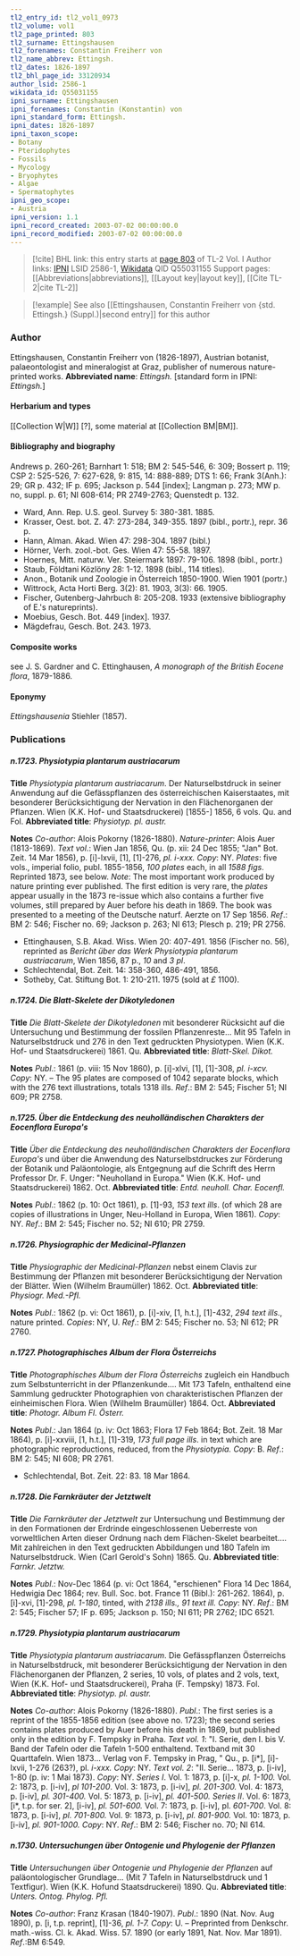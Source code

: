 ```yaml
---
tl2_entry_id: tl2_vol1_0973
tl2_volume: vol1
tl2_page_printed: 803
tl2_surname: Ettingshausen
tl2_forenames: Constantin Freiherr von
tl2_name_abbrev: Ettingsh.
tl2_dates: 1826-1897
tl2_bhl_page_id: 33120934
author_lsid: 2586-1
wikidata_id: Q55031155
ipni_surname: Ettingshausen
ipni_forenames: Constantin (Konstantin) von
ipni_standard_form: Ettingsh.
ipni_dates: 1826-1897
ipni_taxon_scope: 
- Botany
- Pteridophytes
- Fossils
- Mycology
- Bryophytes
- Algae
- Spermatophytes
ipni_geo_scope: 
- Austria
ipni_version: 1.1
ipni_record_created: 2003-07-02 00:00:00.0
ipni_record_modified: 2003-07-02 00:00:00.0
---
```


> [!cite] BHL link: this entry starts at [page 803](https://www.biodiversitylibrary.org/page/33120934) of TL-2 Vol. I
> Author links: [IPNI](https://www.ipni.org/a/2586-1) LSID 2586-1, [Wikidata](https://www.wikidata.org/wiki/Q55031155) QID Q55031155
> Support pages: [[Abbreviations|abbreviations]], [[Layout key|layout key]], [[Cite TL-2|cite TL-2]]

> [!example] See also [[Ettingshausen, Constantin Freiherr von {std. Ettingsh.} (Suppl.)|second entry]] for this author

### Author

Ettingshausen, Constantin Freiherr von (1826-1897), Austrian botanist, palaeontologist and mineralogist at Graz, publisher of numerous nature-printed works. 
**Abbreviated name**: *Ettingsh.* \[standard form in IPNI: *Ettingsh.*\]

#### Herbarium and types

[[Collection W|W]] \[?\], some material at [[Collection BM|BM]].

#### Bibliography and biography

Andrews p. 260-261; Barnhart 1: 518; BM 2: 545-546, 6: 309; Bossert p. 119; CSP 2: 525-526, 7: 627-628, 9: 815, 14: 888-889; DTS 1: 66; Frank 3(Anh.): 29; GR p. 432; IF p. 695; Jackson p. 544 \[index\]; Langman p. 273; MW p. no, suppl. p. 61; NI 608-614; PR 2749-2763; Quenstedt p. 132.
- Ward, Ann. Rep. U.S. geol. Survey 5: 380-381. 1885.
- Krasser, Oest. bot. Z. 47: 273-284, 349-355. 1897 (bibl., portr.), repr. 36 p.
- Hann, Alman. Akad. Wien 47: 298-304. 1897 (bibl.)
- Hörner, Verh. zool.-bot. Ges. Wien 47: 55-58. 1897.
- Hoernes, Mitt. naturw. Ver. Steiermark 1897: 79-106. 1898 (bibl., portr.)
- Staub, Földtani Közlöny 28: 1-12. 1898 (bibl., 114 titles).
- Anon., Botanik und Zoologie in Österreich 1850-1900. Wien 1901 (portr.)
- Wittrock, Acta Horti Berg. 3(2): 81. 1903, 3(3): 66. 1905.
- Fischer, Gutenberg-Jahrbuch 8: 205-208. 1933 (extensive bibliography of E.'s natureprints).
- Moebius, Gesch. Bot. 449 \[index\]. 1937.
- Mägdefrau, Gesch. Bot. 243. 1973.

#### Composite works

see J. S. Gardner and C. Ettinghausen, *A monograph of the British Eocene flora*, 1879-1886.

#### Eponymy

*Ettingshausenia* Stiehler (1857).

### Publications

##### n.1723. Physiotypia plantarum austriacarum

**Title**
*Physiotypia plantarum austriacarum*. Der Naturselbstdruck in seiner Anwendung auf die Gefässpflanzen des österreichischen Kaiserstaates, mit besonderer Berücksichtigung der Nervation in den Flächenorganen der Pflanzen. Wien (K.K. Hof- und Staatsdruckerei) \[1855-\] 1856, 6 vols. Qu. and Fol.
**Abbreviated title**: *Physiotyp. pl. austr.*

**Notes**
*Co-author*: Alois Pokorny (1826-1880).
*Nature-printer*: Alois Auer (1813-1869).
*Text vol*.: Wien Jan 1856, Qu. (p. xii: 24 Dec 1855; "Jan" Bot. Zeit. 14 Mar 1856), p. \[i\]-lxvii, \[1\], \[1\]-276, *pl. i-xxx. Copy*: NY.
*Plates*: five vols., imperial folio, publ. 1855-1856, *100 plates* each, in all *1588 figs*. Reprinted 1873, see below.
*Note*: The most important work produced by nature printing ever published. The first edition is very rare, the *plates* appear usually in the 1873 re-issue which also contains a further five volumes, still prepared by Auer before his death in 1869. The book was presented to a meeting of the Deutsche naturf. Aerzte on 17 Sep 1856.
*Ref*.: BM 2: 546; Fischer no. 69; Jackson p. 263; NI 613; Plesch p. 219; PR 2756.
- Ettinghausen, S.B. Akad. Wiss. Wien 20: 407-491. 1856 (Fischer no. 56), reprinted as *Bericht über das Werk Physiotypia plantarum austriacarum*, Wien 1856, 87 p., *10* and *3 pl*.
- Schlechtendal, Bot. Zeit. 14: 358-360, 486-491, 1856.
- Sotheby, Cat. Stiftung Bot. 1: 210-211. 1975 (sold at *£* 1100).

##### n.1724. Die Blatt-Skelete der Dikotyledonen

**Title**
*Die Blatt-Skelete der Dikotyledonen* mit besonderer Rücksicht auf die Untersuchung und Bestimmung der fossilen Pflanzenreste... Mit 95 Tafeln in Naturselbstdruck und 276 in den Text gedruckten Physiotypen. Wien (K.K. Hof- und Staatsdruckerei) 1861. Qu.
**Abbreviated title**: *Blatt-Skel. Dikot.*

**Notes**
*Publ*.: 1861 (p. viii: 15 Nov 1860), p. \[i\]-xlvi, \[1\], \[1\]-308, *pl. i-xcv. Copy*: NY. – The 95 plates are composed of 1042 separate blocks, which with the 276 text illustrations, totals 1318 ills.
*Ref*.: BM 2: 545; Fischer 51; NI 609; PR 2758.

##### n.1725. Über die Entdeckung des neuholländischen Charakters der Eocenflora Europa's

**Title**
*Über die Entdeckung des neuholländischen Charakters der Eocenflora Europa's* und über die Anwendung des Naturselbstdruckes zur Förderung der Botanik und Paläontologie, als Entgegnung auf die Schrift des Herrn Professor Dr. F. Unger: "Neuholland in Europa." Wien (K.K. Hof- und Staatsdruckerei) 1862. Oct.
**Abbreviated title**: *Entd. neuholl. Char. Eocenfl.*

**Notes**
*Publ*.: 1862 (p. 10: Oct 1861), p. \[1\]-93, *153 text ills*. (of which 28 are copies of illustrations in Unger, Neu-Holland in Europa, Wien 1861). *Copy*: NY.
*Ref*.: BM 2: 545; Fischer no. 52; NI 610; PR 2759.

##### n.1726. Physiographic der Medicinal-Pflanzen

**Title**
*Physiographic der Medicinal-Pflanzen* nebst einem Clavis zur Bestimmung der Pflanzen mit besonderer Berücksichtigung der Nervation der Blätter. Wien (Wilhelm Braumüller) 1862. Oct.
**Abbreviated title**: *Physiogr. Med.-Pfl.*

**Notes**
*Publ*.: 1862 (p. vi: Oct 1861), p. \[i\]-xiv, \[1, h.t.\], \[1\]-432, *294 text ills*., nature printed.
*Copies*: NY, U.
*Ref*.: BM 2: 545; Fischer no. 53; NI 612; PR 2760.

##### n.1727. Photographisches Album der Flora Österreichs

**Title**
*Photographisches Album der Flora Österreichs* zugleich ein Handbuch zum Selbstunterricht in der Pflanzenkunde.... Mit 173 Tafeln, enthaltend eine Sammlung gedruckter Photographien von charakteristischen Pflanzen der einheimischen Flora. Wien (Wilhelm Braumüller) 1864. Oct.
**Abbreviated title**: *Photogr. Album Fl. Österr.*

**Notes**
*Publ*.: Jan 1864 (p. iv: Oct 1863; Flora 17 Feb 1864; Bot. Zeit. 18 Mar 1864), p. \[i\]-xxviii, \[1, h.t.\], \[1\]-319, *173 full page ills*. in text which are photographic reproductions, reduced, from the *Physiotypia. Copy*: B.
*Ref*.: BM 2: 545; NI 608; PR 2761.
- Schlechtendal, Bot. Zeit. 22: 83. 18 Mar 1864.

##### n.1728. Die Farnkräuter der Jetztwelt

**Title**
*Die Farnkräuter der Jetztwelt* zur Untersuchung und Bestimmung der in den Formationen der Erdrinde eingeschlossenen Ueberreste von vorweltlichen Arten dieser Ordnung nach dem Flächen-Skelet bearbeitet.... Mit zahlreichen in den Text gedruckten Abbildungen und 180 Tafeln im Naturselbstdruck. Wien (Carl Gerold's Sohn) 1865. Qu.
**Abbreviated title**: *Farnkr. Jetztw.*

**Notes**
*Publ*.: Nov-Dec 1864 (p. vi: Oct 1864, "erschienen" Flora 14 Dec 1864, Hedwigia Dec 1864; rev. Bull. Soc. bot. France 11 (Bibl.): 261-262. 1864), p. \[i\]-xvi, \[1\]-298, *pl. 1-180*, tinted, with *2138 ills., 91 text ill. Copy*: NY.
*Ref*.: BM 2: 545; Fischer 57; IF p. 695; Jackson p. 150; NI 611; PR 2762; IDC 6521.

##### n.1729. Physiotypia plantarum austriacarum

**Title**
*Physiotypia plantarum austriacarum*. Die Gefässpflanzen Österreichs in Naturselbstdruck, mit besonderer Berücksichtigung der Nervation in den Flächenorganen der Pflanzen, 2 series, 10 vols, of plates and 2 vols, text, Wien (K.K. Hof- und Staatsdruckerei), Praha (F. Tempsky) 1873. Fol.
**Abbreviated title**: *Physiotyp. pl. austr.*

**Notes**
*Co-author*: Alois Pokorny (1826-1880).
*Publ*.: The first series is a reprint of the 1855-1856 edition (see above no. 1723); the second series contains plates produced by Auer before his death in 1869, but published only in the edition by F. Tempsky in Praha.
*Text vol. 1*: "I. Serie, den I. bis V. Band der Tafeln oder die Tafeln 1-500 enthaltend. Textband mit 30 Quarttafeln. Wien 1873... Verlag von F. Tempsky in Prag, " Qu., p. \[i\*\], \[i\]-lxvii, 1-276 (263?), pl. *i-xxx. Copy*: NY.
*Text vol. 2*: "II. Serie... 1873, p. \[i-iv\], 1-80 (p. iv: 1 Mai 1873). *Copy*: NY.
*Series I*. Vol. 1: 1873, p. \[i\]-x, *pl. 1-100.*
Vol. 2: 1873, p. \[i-iv\], *pl 101-200*.
Vol. 3: 1873, p. \[i-iv\], *pl. 201-300.*
Vol. 4: 1873, p. \[i-iv\], *pl. 301-400.*
Vol. 5: 1873, p. \[i-iv\], *pl. 401-500.*
*Series II*. Vol. 6: 1873, \[i\*, t.p. for ser. 2\], \[i-iv\], *pl. 501-600.* Vol. 7: 1873, p. \[i-iv\], pl. *601-700*.
Vol. 8: 1873, p. \[i-iv\], *pl. 701-800.*
Vol. 9: 1873, p. \[i-iv\], *pl. 801-900.*
Vol. 10: 1873, p. \[i-iv\], *pl. 901-1000.*
*Copy*: NY.
*Ref*.: BM 2: 546; Fischer no. 70; NI 614.

##### n.1730. Untersuchungen über Ontogenie und Phylogenie der Pflanzen

**Title**
*Untersuchungen über Ontogenie und Phylogenie der Pflanzen* auf paläontologischer Grundlage... (Mit 7 Tafeln in Naturselbstdruck und 1 Textfigur). Wien (K.K. Hofund Staatsdruckerei) 1890. Qu.
**Abbreviated title**: *Unters. Ontog. Phylog. Pfl.*

**Notes**
*Co-author*: Franz Krasan (1840-1907).
*Publ*.: 1890 (Nat. Nov. Aug 1890), p. \[i, t.p. reprint\], \[1\]-36, *pl. 1-7. Copy*: U. – Preprinted from Denkschr. math.-wiss. Cl. k. Akad. Wiss. 57. 1890 (or early 1891, Nat. Nov. Mar 1891).
*Ref*.:BM 6:549.

